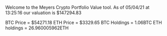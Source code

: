 Welcome to the Meyers Crypto Portfolio Value tool. 
As of 05/04/21 at 13:25:16 our valuation is $147294.83 

BTC Price = $54271.18
 ETH Price = $3329.65
BTC Holdings = 1.06BTC
 ETH holdings = 26.960005962ETH 
